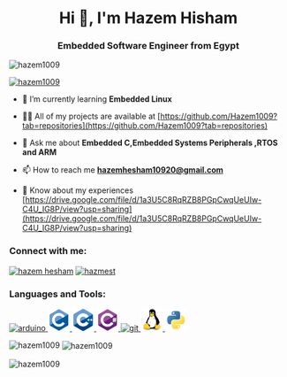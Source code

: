 <h1 align="center">Hi 👋, I'm Hazem Hisham</h1>
<h3 align="center">Embedded Software Engineer from Egypt</h3>

<p align="left"> <img src="https://komarev.com/ghpvc/?username=hazem1009&label=Profile%20views&color=0e75b6&style=flat" alt="hazem1009" /> </p>

<p align="left"> <a href="https://github.com/ryo-ma/github-profile-trophy"><img src="https://github-profile-trophy.vercel.app/?username=hazem1009" alt="hazem1009" /></a> </p>

- 🌱 I’m currently learning **Embedded Linux**

- 👨‍💻 All of my projects are available at [https://github.com/Hazem1009?tab=repositories](https://github.com/Hazem1009?tab=repositories)

- 💬 Ask me about **Embedded C,Embedded Systems Peripherals ,RTOS and ARM**

- 📫 How to reach me **hazemhesham10920@gmail.com**

- 📄 Know about my experiences [https://drive.google.com/file/d/1a3U5C8RqRZB8PGpCwqUeUIw-C4U_IG8P/view?usp=sharing](https://drive.google.com/file/d/1a3U5C8RqRZB8PGpCwqUeUIw-C4U_IG8P/view?usp=sharing)

<h3 align="left">Connect with me:</h3>
<p align="left">
<a href="https://www.linkedin.com/in/hazem-hesham-6303221a4/" target="blank"><img align="center" src="https://raw.githubusercontent.com/rahuldkjain/github-profile-readme-generator/master/src/images/icons/Social/linked-in-alt.svg" alt="hazem hesham" height="30" width="40" /></a>
<a href="https://www.leetcode.com/hazmest" target="blank"><img align="center" src="https://raw.githubusercontent.com/rahuldkjain/github-profile-readme-generator/master/src/images/icons/Social/leet-code.svg" alt="hazmest" height="30" width="40" /></a>
</p>

<h3 align="left">Languages and Tools:</h3>
<p align="left"> <a href="https://www.arduino.cc/" target="_blank" rel="noreferrer"> <img src="https://cdn.worldvectorlogo.com/logos/arduino-1.svg" alt="arduino" width="40" height="40"/> </a> <a href="https://www.cprogramming.com/" target="_blank" rel="noreferrer"> <img src="https://raw.githubusercontent.com/devicons/devicon/master/icons/c/c-original.svg" alt="c" width="40" height="40"/> </a> <a href="https://www.w3schools.com/cpp/" target="_blank" rel="noreferrer"> <img src="https://raw.githubusercontent.com/devicons/devicon/master/icons/cplusplus/cplusplus-original.svg" alt="cplusplus" width="40" height="40"/> </a> <a href="https://www.w3schools.com/cs/" target="_blank" rel="noreferrer"> <img src="https://raw.githubusercontent.com/devicons/devicon/master/icons/csharp/csharp-original.svg" alt="csharp" width="40" height="40"/> </a> <a href="https://git-scm.com/" target="_blank" rel="noreferrer"> <img src="https://www.vectorlogo.zone/logos/git-scm/git-scm-icon.svg" alt="git" width="40" height="40"/> </a> <a href="https://www.linux.org/" target="_blank" rel="noreferrer"> <img src="https://raw.githubusercontent.com/devicons/devicon/master/icons/linux/linux-original.svg" alt="linux" width="40" height="40"/> </a> <a href="https://www.python.org" target="_blank" rel="noreferrer"> <img src="https://raw.githubusercontent.com/devicons/devicon/master/icons/python/python-original.svg" alt="python" width="40" height="40"/> </a> </p>

<p><img align="left" src="https://github-readme-stats.vercel.app/api/top-langs?username=hazem1009&show_icons=true&locale=en&layout=compact" alt="hazem1009" /></p>

<p>&nbsp;<img align="center" src="https://github-readme-stats.vercel.app/api?username=hazem1009&show_icons=true&locale=en" alt="hazem1009" /></p>

<p><img align="center" src="https://github-readme-streak-stats.herokuapp.com/?user=hazem1009&" alt="hazem1009" /></p>
